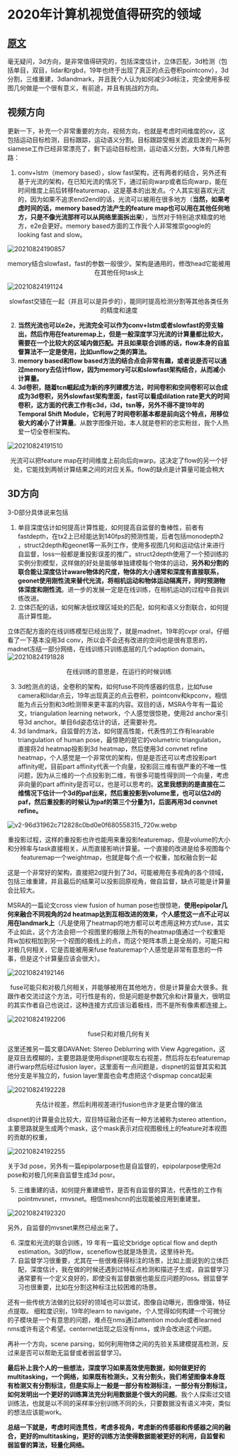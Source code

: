 # 2020年计算机视觉值得研究的领域

## [原文](https://www.zhihu.com/question/366016644/answer/971983556)

毫无疑问，3d方向，是非常值得研究的，包括深度估计，立体匹配，3d检测（包括单目，双目，lidar和rgbd，19年也终于出现了真正的点云卷积pointconv），3d分割，三维重建，3dlandmark，并且我个人认为如何减少3d标注，完全使用多视图几何做是一个很有意义，有前途，并且有挑战的方向。

## 视频方向

更新一下，补充一个非常重要的方向，视频方向，也就是考虑时间维度的cv，这包括运动目标检测，目标跟踪，运动语义分割。目标跟踪受相关滤波启发的一系列siamese工作已经非常漂亮了，剩下运动目标检测，运动语义分割，大体有几种思路：

1. conv+lstm（memory based），slow fast架构，还有两者的结合，另外还有基于光流的架构，在已知光流的情况下，通过前向warp或者后向warp，能在时间维度上前后转移featuremap，这是基本的出发点。个人其实挺喜欢光流的，因为如果不追求end2end的话，光流可以被用在很多地方（**当然，如果考虑时间的话，memory based方法产生的feature map也可以用在其他任何地方，只是不像光流那样可以从网络里面拆出来**），当然对于特别追求精度的地方，e2e会更好。memory based方面的工作我个人非常推崇google的looking fast and slow。

![20210824190857](https://raw.githubusercontent.com/lhondong/PicGo/main/img/20210824190857.png)

<center>memory结合slowfast，fast的参数一般很少。架构是通用的，修改head它能被用在其他任何task上</center>

![20210824191124](https://raw.githubusercontent.com/lhondong/PicGo/main/img/20210824191124.png)

<center>slowfast交错在一起（并且可以是异步的），能同时提高检测分割等其他各类任务的精度和速度</center>

2. **当然光流也可以e2e，光流完全可以作为conv+lstm或者slowfast的旁支输出，然后作用在featuremap上，但是一般深度学习光流的计算量都比较大，需要在一个比较大的区域内做匹配。并且如果联合训练的话，flow本身的自监督算法不一定是使用，比如unflow之类的算法。**
3. **memory based和flow based方法的结合点会非常有趣，或者说是否可以通过memory去估计flow，因为memory可以和slowfast架构结合，从而减小计算量。**
4. **3d卷积，随着tcn崛起成为新的序列建模方法，时间卷积和空间卷积可以合成成为3d卷积，另外slowfast架构里面，fast可以看成dilation rate更大的时间卷积，这方面的代表工作有c3d，i3d，tsn等，另外不得不提19年的Temporal Shift Module，它利用了时间卷积基本都是前向这个特点，用移位极大的减小了计算量**。从数字图像开始，本人就是卷积的忠实粉丝，我个人热爱一切全卷积架构。

![20210824191510](https://raw.githubusercontent.com/lhondong/PicGo/main/img/20210824191510.png)

<center>光流可以把feature map在时间维度上前向后向warp。这决定了flow的另一个好处，它能找到两帧计算结果之间的对应关系。flow的缺点是计算量可能会稍大</center>

## 3D方向

3-D部分具体说来包括

1. 单目深度估计如何提高计算性能，如何提高自监督的鲁棒性，前者有fastdepth，在tx2上已经能达到140fps的预测性能，后者包括monodepth2 ，struct2depth和geonet等一系列工作，使用多视图几何和运动估计来进行自监督，loss一般都是重投影误差的推广。struct2depth使用了一个预训练的实例分割模型，这样做的好处是能够单独建模每个物体的运动，**另外和分割的联合能让深度估计aware物体的尺度，物体的大小通常和深度有直接联系，geonet使用刚性流来替代光流，将相机运动和物体运动隔离开，同时预测物体深度和刚性流**。进一步的发展一定是在线训练，在相机运动的过程中自我训练改进。
2. 立体匹配的话，如何解决低纹理区域处的匹配，如何和语义分割联合，如何提高计算性能。

立体匹配方面的在线训练模型已经出现了，就是madnet，19年的cvpr oral，仔细看了一下基本没用3d conv，所以会不会还有改进的空间也是很有意思的，madnet冻结一部分网络，在线训练只训练底层的几个adaption domain。
![20210824191828](https://raw.githubusercontent.com/lhondong/PicGo/main/img/20210824191828.png)

<center>在线训练的意思是，在运行的时候训练</center>

3. 3d检测点的话，全卷积的架构，如何fuse不同传感器的信息，比如fuse camera和lidar点云，19年出现真正的点云卷积，pointconv和kpconv，相信能为点云分割和3d检测带来更丰富的内容。双目的话，MSRA今年有一篇论文，triangulation learning network，个人感觉很惊艳，使用2d anchor来引导3d anchor。单目6d姿态估计的话，还需要补充。
4. 3d landmark，自监督的方法，如何提高性能，代表性的工作有learable triangulation of human pose，最惊艳的是它的volumetric triangulation，直接将2d heatmap投影到3d heatmap，然后使用3d convnet refine heatmap，个人感觉是一个非常优的架构，但是是否还可以考虑投影part affinity呢，目前part affinity代表一个向量，投影回三维有很严重的不唯一性问题，因为从三维的一个点投影到二维，有很多可能性得到同一个向量，考虑非向量的part affinity是否可以，也是可以思考的。**这里我想到的是直接在二维情况下估计一个3d的paf出来，然后重投影到volume里，也可以估2d的paf，然后重投影的时候认为paf的第三个分量为1，后面再用3d convnet refine。**

![v2-96d31962c712828c0bd0e0f680558315_720w.webp](https://raw.githubusercontent.com/lhondong/PicGo/main/img/v2-96d31962c712828c0bd0e0f680558315_720w.webp.gif)

<center>重投影过程，这样的重投影也许也能用来重投影featuremap，但是volume的大小和分辨率与task直接相关，从而直接影响计算量。一个直接的改进是给多视图每个featuremap一个weightmap，也就是每个点一个权重，加权融合到一起</center>

这是一个非常好的架构，直接把2d提升到了3d，可能被用在多视角的各个领域，包括三维重建，并且最后的结果可以投影回原视角，做自监督，缺点可能是计算量会比较大。

MSRA的一篇论文cross view fusion of human pose也很惊艳，**使用epipolar几何来融合不同视角的2d heatmap达到互相改进的效果，个人感觉这一点不止可以用在landmark上**（凡是使用了heatmap的地方都可以考虑用这种方式fuse，其实不止如此，这个方法会把一个视图里的极限上所有的heatmap值通过一个权重矩阵w加权相加到另一个视图的极线上的点，而这个矩阵本质上是全局的，可能只和对极几何相关，它是否能被用来fuse featuremap个人感觉是非常有意思的一件事，但是这个计算量应该会很大）。

![20210824192146](https://raw.githubusercontent.com/lhondong/PicGo/main/img/20210824192146.png)

<center>fuse可能只和对极几何相关，并能够被用在其他地方，但是计算量会大很多。我跟作者交流过这个方法，可行性是有的，但是问题是参数冗余和计算量大，很明显的其实作者自己也说过，这种连接方式应该沿着极线，而不是所有像素都连接上。</center>

![20210824192206](https://raw.githubusercontent.com/lhondong/PicGo/main/img/20210824192206.png)

<center>fuse只和对极几何有关</center>

这里还推另一篇文章DAVANet: Stereo Deblurring with View Aggregation，这是双目去模糊的，主要思路是使用dispnet提取左右视差，然后将左右featuremap进行warp然后经过fusion layer，这里面有一点问题是，dispnet的监督其实和其他分支是半独立的，fusion layer里面也会考虑把这个dispmap concat起来

![20210824192228](https://raw.githubusercontent.com/lhondong/PicGo/main/img/20210824192228.png)

<center>先估计视差，然后利用视差进行fusion也许才是更合理的做法</center>

dispnet的计算量会比较大，双目特征融合还有一种方法被称为stereo attention，主要思路就是生成两个mask，这个mask表示对应视图极线上的feature对本视图的贡献的权重，

![20210824192255](https://raw.githubusercontent.com/lhondong/PicGo/main/img/20210824192255.png)

关于3d pose，另外有一篇epipolarpose也是自监督的，epipolarpose使用2d pose和对极几何来自监督生成3d posr。

5. 三维重建的话，如何提升重建细节，是否有自监督的算法，代表性的工作有pointmvsnet，rmvsnet。相信meshcnn的出现能被应用到重建里。

![20210824192320](https://raw.githubusercontent.com/lhondong/PicGo/main/img/20210824192320.png)

另外，自监督的mvsnet果然已经出来了。

6. 深度和光流的联合训练，19 年有一篇论文bridge optical flow and depth estimation。3d的flow，sceneflow也就是场景流，这里待补充。
7. 自监督学习很重要，尤其在一些很难获得标注的场景，比如上面说到的立体匹配，深度估计，我在做的时候还遇到过特征点检测和描述子生成，自监督学习通常要有一个定义良好的，即使没有监督数据也能反应问题的loss。弱监督学习也很重要，比如在分割这种标注比较困难的场景。

还有一些传统方法做的比较好的领域也可以尝试，图像自动曝光，图像增强，特征点提取。
细粒度识别，19年的learn to navigate，个人觉得如何构建一个可微分的子模块是一个有意思的问题，难点在nms通过attention module或者learned nms或许有这个希望。centernet出现之后没有nms，或许会改进这个问题。

再补一个方向，scene parsing，如何利用物体之间的先验关系建模提高检测，反过来是否可以帮助无监督或者弱监督学习。

**最后补上我个人的一些想法，深度学习如果高效使用数据，如何做更好的multitasking，一个网络，如果既有检测头，又有分割头，我们希望图像本身既有检测又有分割标注，但是实际上一般是一部分有检测标注，一部分有分割标注，如何发明出一个更好的训练算法充分利用数据是个很大的问题**。我个人探索过交错训练法，也就是以不同的采样率分别训练不同的头，只要数据没有语义冲突，类似的想法应该能work。

**总结一下就是，考虑时间连贯性，考虑多视角，考虑新的传感器和传感器之间的融合，更好的multitasking，更好的训练方法使得数据能被更好的利用，自监督和弱监督的算法，轻量化网络。**
